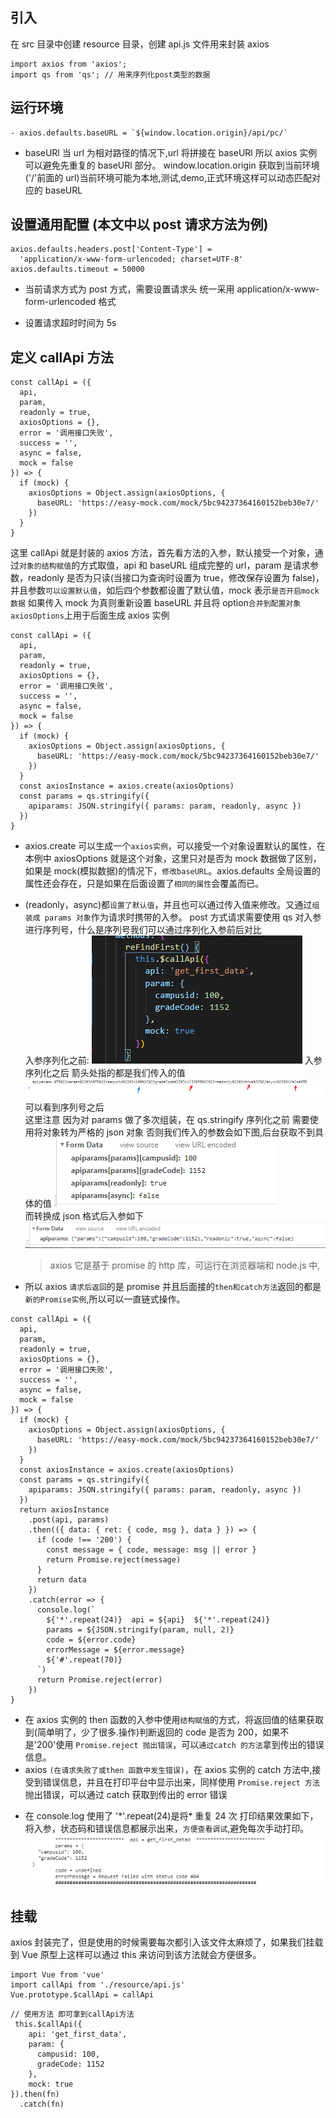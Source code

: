 ## 引入

在 src 目录中创建 resource 目录，创建 api.js 文件用来封装 axios

```
import axios from 'axios';
import qs from 'qs'; // 用来序列化post类型的数据
```

## 运行环境

```
- axios.defaults.baseURL = `${window.location.origin}/api/pc/`
```

- baseURl 当 url 为相对路径的情况下,url 将拼接在 baseURl 所以 axios 实例可以避免先重复的 baseURl 部分。
  window.location.origin 获取到当前环境 ('/'前面的 url)当前环境可能为本地,测试,demo,正式环境这样可以动态匹配对应的 baseURL

## 设置通用配置 (本文中以 post 请求方法为例)

```
axios.defaults.headers.post['Content-Type'] =
  'application/x-www-form-urlencoded; charset=UTF-8'
axios.defaults.timeout = 50000
```

- 当前请求方式为 post 方式，需要设置请求头 统一采用 application/x-www-form-urlencoded 格式

* 设置请求超时时间为 5s

## 定义 callApi 方法

```
const callApi = ({
  api,
  param,
  readonly = true,
  axiosOptions = {},
  error = '调用接口失败',
  success = '',
  async = false,
  mock = false
}) => {
  if (mock) {
    axiosOptions = Object.assign(axiosOptions, {
      baseURL: 'https://easy-mock.com/mock/5bc94237364160152beb30e7/'
    })
  }
}
```

这里 callApi 就是封装的 axios 方法，首先看方法的入参，默认接受一个对象，通过`对象的结构赋值`的方式取值，api 和 baseURL 组成完整的 url，param 是请求参数，readonly 是否为只读(当接口为查询时设置为 true，修改保存设置为 false)，并且参数`可以设置默认值`，如后四个参数都设置了默认值，mock 表示`是否开启mock数据` 如果传入 mock 为真则重新设置 baseURL 并且将 option`合并到配置对象axiosOptions`上用于后面生成 axios 实例

```
const callApi = ({
  api,
  param,
  readonly = true,
  axiosOptions = {},
  error = '调用接口失败',
  success = '',
  async = false,
  mock = false
}) => {
  if (mock) {
    axiosOptions = Object.assign(axiosOptions, {
      baseURL: 'https://easy-mock.com/mock/5bc94237364160152beb30e7/'
    })
  }
  const axiosInstance = axios.create(axiosOptions)
  const params = qs.stringify({
    apiparams: JSON.stringify({ params: param, readonly, async })
  })
}
```

- axios.create 可以生成一个`axios实例`，可以接受一个对象设置默认的属性，在本例中 axiosOptions 就是这个对象，这里只对是否为 mock 数据做了区别，如果是 mock(模拟数据)的情况下，`修改baseURL`。axios.defaults 全局设置的属性还会存在，只是如果在后面设置了`相同的属性`会覆盖而已。

* (readonly，async)都`设置了默认值`，并且也可以通过传入值来修改。又通过`组装成 params 对象`作为请求时携带的入参。 post 方式请求需要使用 qs 对入参进行序列号，什么是序列号我们可以通过序列化入参前后对比  
   入参序列化之前:
  ![param](./img/param.png)
  入参序列化之后 箭头处指的都是我们传入的值
  ![param](./img/qs.png)
  可以看到序列号之后  
   这里注意 因为对 params 做了多次组装，在 qs.stringify 序列化之前 需要使用将对象转为严格的 json 对象 否则我们传入的参数会如下图,后台获取不到具体的值
  ![param](./img/error.png)  
   而转换成 json 格式后入参如下
  ![param](./img/success.png)
  > axios 它是基于 promise 的 http 库，可运行在浏览器端和 node.js 中,
* 所以 axios `请求后返回`的是 promise 并且后面接的`then和catch方法`返回的都是`新的Promise实例`,所以可以一直链式操作。

```
const callApi = ({
  api,
  param,
  readonly = true,
  axiosOptions = {},
  error = '调用接口失败',
  success = '',
  async = false,
  mock = false
}) => {
  if (mock) {
    axiosOptions = Object.assign(axiosOptions, {
      baseURL: 'https://easy-mock.com/mock/5bc94237364160152beb30e7/'
    })
  }
  const axiosInstance = axios.create(axiosOptions)
  const params = qs.stringify({
    apiparams: JSON.stringify({ params: param, readonly, async })
  })
  return axiosInstance
    .post(api, params)
    .then(({ data: { ret: { code, msg }, data } }) => {
      if (code !== '200') {
        const message = { code, message: msg || error }
        return Promise.reject(message)
      }
      return data
    })
    .catch(error => {
      console.log(`
        ${'*'.repeat(24)}  api = ${api}  ${'*'.repeat(24)}
        params = ${JSON.stringify(param, null, 2)}
        code = ${error.code}
        errorMessage = ${error.message}
        ${'#'.repeat(70)}
      `)
      return Promise.reject(error)
    })
}
```

- 在 axios 实例的 then 函数的入参中使用`结构赋值`的方式，将返回值的结果获取到(简单明了，少了很多.操作)判断返回的 code 是否为 200，如果不是'200'使用 `Promise.reject 抛出错误`，可以`通过catch 的方法`拿到传出的错误信息。
- axios `(在请求失败了或then 函数中发生错误)`，在 axios 实例的 catch 方法中,接受到错误信息，并且在打印平台中显示出来，同样使用 `Promise.reject 方法`抛出错误，可以通过 catch 获取到传出的 error 错误

* 在 console.log 使用了 '\*'.repeat(24)是将\* 重复 24 次 打印结果效果如下，将入参，状态码和错误信息都展示出来，`方便查看调试`,避免每次手动打印。
  ![param](./img/log.png)

## 挂载

axios 封装完了，但是使用的时候需要每次都引入该文件太麻烦了，如果我们挂载到 Vue 原型上这样可以通过 this 来访问到该方法就会方便很多。

```
import Vue from 'vue'
import callApi from './resource/api.js'
Vue.prototype.$callApi = callApi
```

```
// 使用方法 即可拿到callApi方法
 this.$callApi({
    api: 'get_first_data',
    param: {
      campusid: 100,
      gradeCode: 1152
    },
    mock: true
}).then(fn)
  .catch(fn)
```
